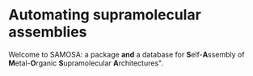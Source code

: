 # Automating supramolecular assemblies

Welcome to SAMOSA: a package **and** a database for **S**elf-**A**ssembly of **M**etal-**O**rganic **S**upramolecular **A**rchitectures".